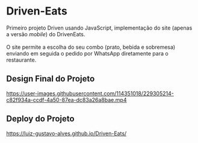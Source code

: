 # Driven-Eats
Primeiro projeto Driven usando JavaScript, implementação do site (apenas a versão <i>mobile</i>) do DrivenEats.
<br><br>
O site permite a escolha do seu combo (prato, bebida e sobremesa) enviando em seguida o pedido por WhatsApp diretamente para o restaurante.

## Design Final do Projeto
https://user-images.githubusercontent.com/114351018/229305214-c82f934a-ccdf-4a50-87ea-dc83a26a8bae.mp4

## Deploy do Projeto
https://luiz-gustavo-alves.github.io/Driven-Eats/
